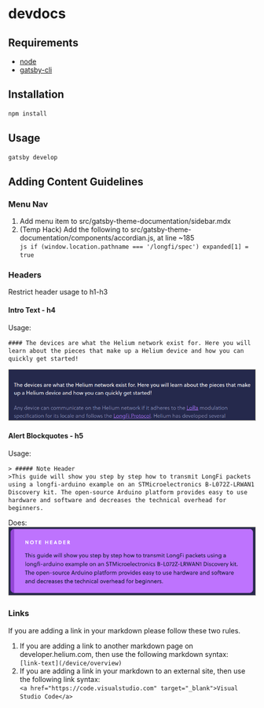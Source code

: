 # devdocs 

## Requirements
- [node](https://nodejs.org/en/)
- [gatsby-cli](https://www.gatsbyjs.org/tutorial/part-zero/#using-the-gatsby-cli)

## Installation

```sh
npm install
```

## Usage

```sh
gatsby develop
```

## Adding Content Guidelines

### Menu Nav
1. Add menu item to src/gatsby-theme-documentation/sidebar.mdx
2. (Temp Hack) Add the following to src/gatsby-theme-documentation/components/accordian.js, at line ~185  
`js
if (window.location.pathname === '/longfi/spec') expanded[1] = true
`

### Headers
Restrict header usage to h1-h3

#### Intro Text - h4
Usage:
```
#### The devices are what the Helium network exist for. Here you will learn about the pieces that make up a Helium device and how you can quickly get started!
```
![intro-text](/readme-images/intro-text.png)

#### Alert Blockquotes - h5
Usage:
```
> ##### Note Header 
>This guide will show you step by step how to transmit LongFi packets using a longfi-arduino example on an STMicroelectronics B-L072Z-LRWAN1 Discovery kit. The open-source Arduino platform provides easy to use hardware and software and decreases the technical overhead for beginners. 
```
Does:  
![blockquote](/readme-images/blockquote-example.png)

### Links
If you are adding a link in your markdown please follow these two rules.
1. If you are adding a link to another markdown page on developer.helium.com, then use the following markdown syntax:  
`
[link-text](/device/overview)
`
2. If you are adding a link in your markdown to an external site, then use the following link syntax:  
`
<a href="https://code.visualstudio.com" target="_blank">Visual Studio Code</a>
`


